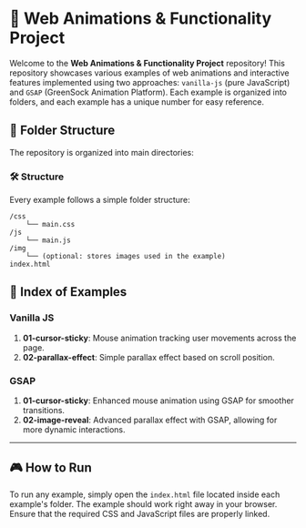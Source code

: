 # 🌟 Web Animations & Functionality Project

Welcome to the **Web Animations & Functionality Project** repository! This repository showcases various examples of web animations and interactive features implemented using two approaches: `vanilla-js` (pure JavaScript) and `GSAP` (GreenSock Animation Platform). Each example is organized into folders, and each example has a unique number for easy reference.

## 📂 Folder Structure

The repository is organized into main directories:


### 🛠️ Structure

Every example follows a simple folder structure:

```
/css
    └── main.css
/js
    └── main.js
/img
    └── (optional: stores images used in the example)
index.html
```

## 📑 Index of Examples

### Vanilla JS

1. **01-cursor-sticky**: Mouse animation tracking user movements across the page.
2. **02-parallax-effect**: Simple parallax effect based on scroll position.

### GSAP

1. **01-cursor-sticky**: Enhanced mouse animation using GSAP for smoother transitions.
2. **02-image-reveal**: Advanced parallax effect with GSAP, allowing for more dynamic interactions.

---

## 🎮 How to Run

To run any example, simply open the `index.html` file located inside each example's folder. The example should work right away in your browser. Ensure that the required CSS and JavaScript files are properly linked.
